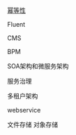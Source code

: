 [幂等性](https://www.cnblogs.com/javalyy/p/8882144.html)

Fluent

CMS

BPM

SOA架构和微服务架构

服务治理

多租户架构

webservice

文件存储 对象存储
